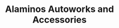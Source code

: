 ---
title: "Alaminos Autoworks and Accessories"
url: /alaminos/alaminos-autoworks-and-accessories/
shop: car
---